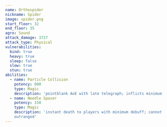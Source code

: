 ```yaml
---
name: Orthospider
nickname: Spider
image: spider.png
start_floor: 32
end_floor: 35
agro: Sound
attack_damage: 3727
attack_type: Physical
vulnerabilities:
  bind: true
  heavy: true
  sleep: false
  slow: true
  stun: true
abilities:
  - name: Particle Collision
    potency: 800
    type: Magic
    description: 'pointblank AoE with late telegraph; inflicts minimum (20s)'
  - name: Needle Spaser
    potency: 150
    type: Magic
    description: 'instant death to players with minimum debuff; cannot be
    outranged'
---
```

